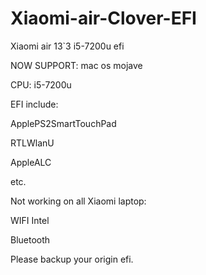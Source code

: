 # Xiaomi-air-Clover-EFI
Xiaomi air 13`3 i5-7200u efi

NOW SUPPORT: 
mac os mojave

CPU:
i5-7200u

EFI include:

ApplePS2SmartTouchPad

RTLWlanU

AppleALC

etc.

Not working on all Xiaomi laptop:

WIFI Intel

Bluetooth

Please backup your origin efi.

